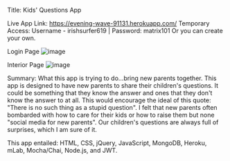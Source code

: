 Title: Kids' Questions App

Live App Link: https://evening-wave-91131.herokuapp.com/
Temporary Access: Username - irishsurfer619 | Password: matrix101
Or you can create your own. 

Login Page
![image](https://i.gyazo.com/7817d651d0d764c6888828cb975651d2.jpg)

Interior Page
![image](https://i.gyazo.com/1a94942cc15699197765c5b320cadb03.png)

Summary: What this app is trying to do...bring new parents together. This app is designed to have new parents to 
share their children's questions. It could be something that they know the answer and ones that they don't know the
answer to at all. This would encourage the ideal of this quote: "There is no such thing as a stupid question". 
I felt that new parents often bombarded with how to care for their kids or how to raise them but none "social media 
for new parents". Our children's questions are always full of surprises, which I am sure of it. 

This app entailed: HTML, CSS, jQuery, JavaScript, MongoDB, Heroku, mLab, Mocha/Chai, Node.js, and JWT.
